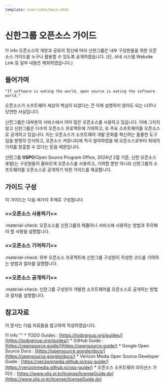 ```yaml
---
template: overrides/main.html
---
```


# 신한그룹 오픈소스 가이드

!!! info
    오픈소스의 개방과 공유의 정신에 따라 신한그룹은 내부 구성원들을 위한 오픈소스 가이드를 누구나 활용할 수 있도록 공개하였습니다. (단, 사내 시스템 Website Link 등 일부 내용은 제외하였습니다.)

## 들어가며

`"If software is eating the world, open source is eating the software world."`

오픈소스가 소프트웨어 세상의 핵심이 되었다는 건 이제 설명하지 않아도 되는 너무나 당연한 사실입니다.

신한그룹은 대부분의 서비스에서 이미 많은 오픈소스를 사용하고 있습니다. 이에 그치지 않고 신한그룹은 다수의 오픈소스 프로젝트에 기여하고, 또 주요 소프트웨어를 오픈소스로 공개하고 있습니다. 이는 오픈소스가 소프트웨어 개발 문화를 혁신하는 훌륭한 도구임을 분명히 인식하고, 오픈소스 커뮤니티에 적극 참여하였을 때 오픈소스로부터 최대의 가치를 창출할 수 있다는 믿음 때문입니다. 

신한그룹 **OSPO**(Open Source Program Office, 2024년 2월 기준, 신한 오픈소스 포털)는 구성원들이 올바르게 오픈소스를 사용하고, 기여할 뿐만 아니라 신한그룹의 소프트웨어를 오픈소스로 공개하기 위한 가이드를 제공합니다.

## 가이드 구성

이 가이드는 다음 세가지 주제로 구성됩니다.

### ==**오픈소스 사용하기**==

:material-check: 오픈소스를 신한그룹의 제품이나 서비스에 사용하는 방법과 주의해야 할 사항을 설명합니다.

### ==**오픈소스 기여하기**==

:material-check: 외부 오픈소스 프로젝트에 신한그룹 구성원이 작성한 코드를 기여하는 방법과 절차를 설명합니다.

### ==**오픈소스 공개하기**==

:material-check: 신한그룹 구성원이 개발한 소프트웨어를 오픈소스로 공개하는 방법과 절차를 설명합니다.

  
## 참고자료

이 문서는 다음 자료들을 참고하여 작성하였습니다.

!!! info ""
    * TODO Guides : [https://todogroup.org/guides/](https://todogroup.org/guides/)
    * GitHub Guide : [https://opensource.guide/](https://opensource.guide/)
    * Google Open Source Docs : [https://opensource.google/docs/](https://opensource.google/docs/)
    * Verizon Media Open Source Developer Guide : [https://verizonmedia.github.io/oss-guide/](https://verizonmedia.github.io/oss-guide/)
    * 오픈소스 소프트웨어 라이선스 가이드 : [https://www.olis.or.kr/license/licenseGuide.do](https://www.olis.or.kr/license/licenseGuide.do)
